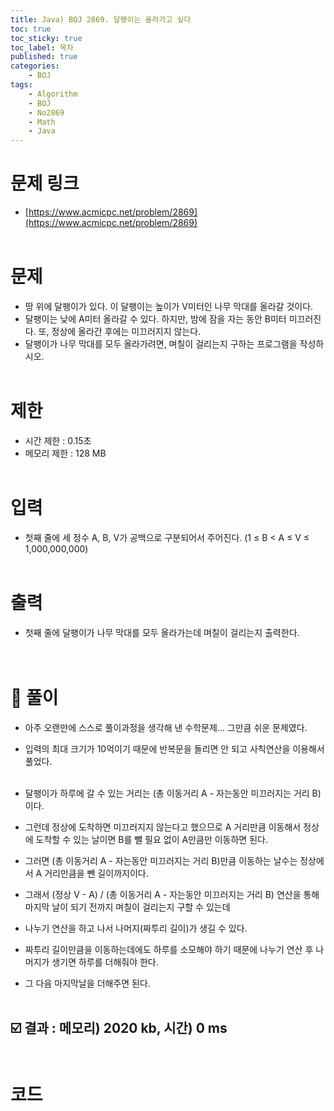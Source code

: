 ```yaml
---
title: Java) BOJ 2869. 달팽이는 올라가고 싶다
toc: true
toc_sticky: true
toc_label: 목차
published: true
categories:
    - BOJ
tags:
    - Algorithm
    - BOJ
    - No2869
    - Math
    - Java
---
```


# 문제 링크
* [https://www.acmicpc.net/problem/2869](https://www.acmicpc.net/problem/2869)<br><br>

# 문제
* 땅 위에 달팽이가 있다. 이 달팽이는 높이가 V미터인 나무 막대를 올라갈 것이다.
 * 달팽이는 낮에 A미터 올라갈 수 있다. 하지만, 밤에 잠을 자는 동안 B미터 미끄러진다. 또, 정상에 올라간 후에는 미끄러지지 않는다.
 * 달팽이가 나무 막대를 모두 올라가려면, 며칠이 걸리는지 구하는 프로그램을 작성하시오.<br><br>
 
# 제한
* 시간 제한 : 0.15초
* 메모리 제한 : 128 MB<br><br>

# 입력
* 첫째 줄에 세 정수 A, B, V가 공백으로 구분되어서 주어진다. (1 ≤ B < A ≤ V ≤ 1,000,000,000)<br><br>

# 출력
* 첫째 줄에 달팽이가 나무 막대를 모두 올라가는데 며칠이 걸리는지 출력한다.<br><br><br>

# 👀 풀이
* 아주 오랜만에 스스로 풀이과정을 생각해 낸 수학문제... 그만큼 쉬운 문제였다.
 * 입력의 최대 크기가 10억이기 때문에 반복문을 돌리면 안 되고 사칙연산을 이용해서 풀었다.<br><br>
 
 * 달팽이가 하루에 갈 수 있는 거리는 (총 이동거리 A - 자는동안 미끄러지는 거리 B) 이다.
 * 그런데 정상에 도착하면 미끄러지지 않는다고 했으므로 A 거리만큼 이동해서 정상에 도착할 수 있는 날이면 B를 뺄 필요 없이 A만큼만 이동하면 된다.
 * 그러면 (총 이동거리 A - 자는동안 미끄러지는 거리 B)만큼 이동하는 날수는 정상에서 A 거리만큼을 뺀 길이까지이다.
 * 그래서 (정상 V - A) / (총 이동거리 A - 자는동안 미끄러지는 거리 B) 연산을 통해 마지막 날이 되기 전까지 며칠이 걸리는지 구할 수 있는데
 * 나누기 연산을 하고 나서 나머지(짜투리 길이)가 생길 수 있다.
 * 짜투리 길이만큼을 이동하는데에도 하루를 소모해야 하기 때문에 나누기 연산 후 나머지가 생기면 하루를 더해줘야 한다.
 * 그 다음 마지막날을 더해주면 된다.<br><br>
 
## ☑️ 결과 : 메모리) 2020 kb, 시간) 0 ms<br><br>

# 코드

<script src="https://gist.github.com/miro7923/d225d330ace769161d03ed7e6ca36013.js"></script>
